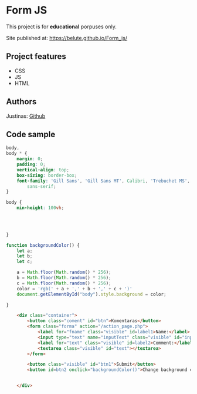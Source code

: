 

# Form JS



This project is for **educational** porpuses only. 

Site published at: https://belute.github.io/Form_js/


## Project features


-   CSS
-   JS
-   HTML

## Authors

Justinas: [Github](https://github.com/Belute)

## Code sample



```css
body,
body * {
    margin: 0;
    padding: 0;
    vertical-align: top;
    box-sizing: border-box;
    font-family: 'Gill Sans', 'Gill Sans MT', Calibri, 'Trebuchet MS',
        sans-serif;
}

body {
    min-height: 100vh;
    


  
}
```
```js
function backgroundColor() {
    let a;
    let b;
    let c;

    a = Math.floor(Math.random() * 256);
    b = Math.floor(Math.random() * 256);
    c = Math.floor(Math.random() * 256);
    color = 'rgb(' + a + ',' + b + ',' + c + ')'
    document.getElementById("body").style.background = color;

}

```
```html
    <div class="container">
        <button class="coment" id="btn">Komentaras</button>
        <form class="forma" action="/action_page.php">
            <label for="fname" class="visible" id=label1>Name:</label>
            <input type="text" name="inputText" class="visible" id="inputText"></input>
            <label for="text" class="visible" id=label2>Comment:</label>
            <textarea class="visible" id="text"></textarea>
        </form>

        <button class="visible" id="btn1">Submit</button>
        <button id=btn2 onclick="backgroundColor()">Change background color</button>


    </div>
```
